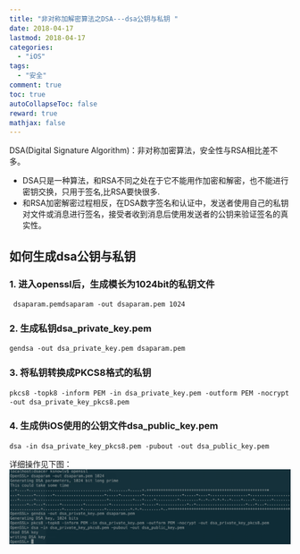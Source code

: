 ```yaml
---
title: "非对称加解密算法之DSA---dsa公钥与私钥 "
date: 2018-04-17
lastmod: 2018-04-17
categories:
  - "iOS"
tags:
  - "安全"
comment: true
toc: true
autoCollapseToc: false
reward: true
mathjax: false
---
```


DSA(Digital Signature Algorithm)：非对称加密算法，安全性与RSA相比差不多。
  *  DSA只是一种算法，和RSA不同之处在于它不能用作加密和解密，也不能进行密钥交换，只用于签名,比RSA要快很多.
  *  和RSA加密解密过程相反，在DSA数字签名和认证中，发送者使用自己的私钥对文件或消息进行签名，接受者收到消息后使用发送者的公钥来验证签名的真实性。

  
## 如何生成dsa公钥与私钥 
### 1. 进入openssl后，生成模长为1024bit的私钥文件

```terminal
 dsaparam.pemdsaparam -out dsaparam.pem 1024
```

### 2. 生成私钥dsa_private_key.pem

```terminal
gendsa -out dsa_private_key.pem dsaparam.pem
```

### 3. 将私钥转换成PKCS8格式的私钥

```terminal
pkcs8 -topk8 -inform PEM -in dsa_private_key.pem -outform PEM -nocrypt -out dsa_private_key_pkcs8.pem
```

### 4. 生成供iOS使用的公钥文件dsa_public_key.pem

```terminal
dsa -in dsa_private_key_pkcs8.pem -pubout -out dsa_public_key.pem
```

详细操作见下图：
![image](/images/post/2018-04-18-fei-dui-cheng-jia-jie-mi-suan-fa-zhi-dsa-zhi-yi/1.png) 